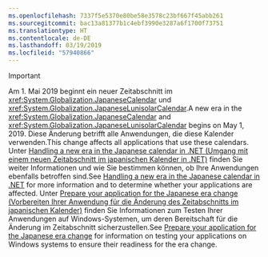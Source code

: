 ```yaml
---
ms.openlocfilehash: 7337f5e5370e80be58e3578c23bf667f45abb261
ms.sourcegitcommit: bac13a81377b1c4ebf3990e3287a6f1700f73751
ms.translationtype: HT
ms.contentlocale: de-DE
ms.lasthandoff: 03/19/2019
ms.locfileid: "57940866"
---
```


> [!IMPORTANT]
>  <span data-ttu-id="43991-101">Am 1. Mai 2019 beginnt ein neuer Zeitabschnitt im <xref:System.Globalization.JapaneseCalendar> und <xref:System.Globalization.JapaneseLunisolarCalendar>.</span><span class="sxs-lookup"><span data-stu-id="43991-101">A new era in the <xref:System.Globalization.JapaneseCalendar> and <xref:System.Globalization.JapaneseLunisolarCalendar> begins on May 1, 2019.</span></span> <span data-ttu-id="43991-102">Diese Änderung betrifft alle Anwendungen, die diese Kalender verwenden.</span><span class="sxs-lookup"><span data-stu-id="43991-102">This change affects all applications that use these calendars.</span></span> <span data-ttu-id="43991-103">Unter [Handling a new era in the Japanese calendar in .NET (Umgang mit einem neuen Zeitabschnitt im japanischen Kalender in .NET)](https://devblogs.microsoft.com/dotnet/handling-a-new-era-in-the-japanese-calendar-in-net/) finden Sie weiter Informationen und wie Sie bestimmen können, ob Ihre Anwendungen ebenfalls betroffen sind.</span><span class="sxs-lookup"><span data-stu-id="43991-103">See [Handling a new era in the Japanese calendar in .NET](https://devblogs.microsoft.com/dotnet/handling-a-new-era-in-the-japanese-calendar-in-net/) for more information and to determine whether your applications are affected.</span></span> <span data-ttu-id="43991-104">Unter [Prepare your application for the Japanese era change (Vorbereiten Ihrer Anwendung für die Änderung des Zeitabschnitts im japanischen Kalender)](/windows/uwp/design/globalizing/japanese-era-change) finden Sie Informationen zum Testen Ihrer Anwendungen auf Windows-Systemen, um deren Bereitschaft für die Änderung im Zeitabschnitt sicherzustellen.</span><span class="sxs-lookup"><span data-stu-id="43991-104">See [Prepare your application for the Japanese era change](/windows/uwp/design/globalizing/japanese-era-change) for information on testing your applications on Windows systems to ensure their readiness for the era change.</span></span>

